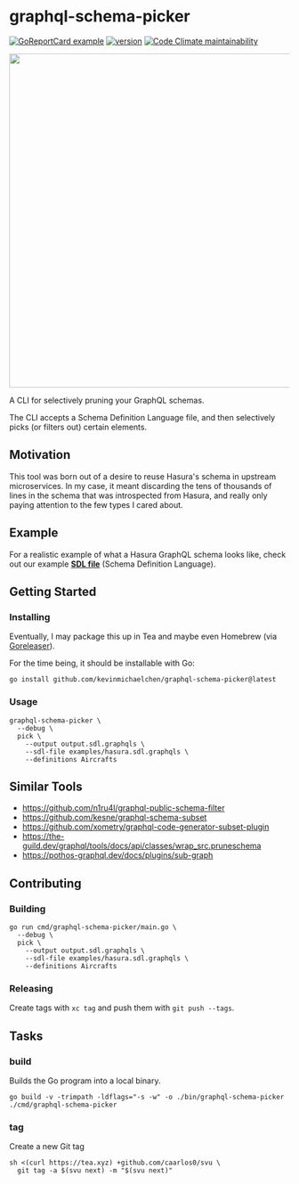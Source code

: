 # graphql-schema-picker

[![GoReportCard example](https://goreportcard.com/badge/github.com/kevinmichaelchen/graphql-schema-picker)](https://goreportcard.com/report/github.com/kevinmichaelchen/graphql-schema-picker)
[![version](https://img.shields.io/github/v/release/kevinmichaelchen/graphql-schema-picker?include_prereleases&label=latest&logo=ferrari)](https://github.com/kevinmichaelchen/graphql-schema-picker/releases/latest)
[![Code Climate maintainability](https://img.shields.io/codeclimate/maintainability/kevinmichaelchen/graphql-schema-picker)](https://codeclimate.com/github/kevinmichaelchen/graphql-schema-picker)

<img width="600" src="https://github.com/kevinmichaelchen/graphql-schema-picker/assets/5129994/0b7c6707-a76f-4a49-9539-279969307fc8" />

A CLI for selectively pruning your GraphQL schemas.

The CLI accepts a Schema Definition Language file, and then selectively picks
(or filters out) certain elements.

## Motivation

This tool was born out of a desire to reuse Hasura's schema in upstream
microservices. In my case, it meant discarding the tens of thousands of lines
in the schema that was introspected from Hasura, and really only paying
attention to the few types I cared about.

## Example

For a realistic example of what a Hasura GraphQL schema looks like, check out
our example [**SDL file**][sdl-file] (Schema Definition Language).

[sdl-file]: ./examples/hasura.sdl.graphqls

## Getting Started

### Installing

Eventually, I may package this up in Tea and maybe even Homebrew (via
[Goreleaser][goreleaser-brew]).

For the time being, it should be installable with Go:

```shell
go install github.com/kevinmichaelchen/graphql-schema-picker@latest
```

[goreleaser-brew]: https://goreleaser.com/customization/homebrew/

### Usage

```shell
graphql-schema-picker \
  --debug \
  pick \
    --output output.sdl.graphqls \
    --sdl-file examples/hasura.sdl.graphqls \
    --definitions Aircrafts
```

## Similar Tools

- https://github.com/n1ru4l/graphql-public-schema-filter
- https://github.com/kesne/graphql-schema-subset
- https://github.com/xometry/graphql-code-generator-subset-plugin
- https://the-guild.dev/graphql/tools/docs/api/classes/wrap_src.pruneschema
- https://pothos-graphql.dev/docs/plugins/sub-graph

## Contributing

### Building

```shell
go run cmd/graphql-schema-picker/main.go \
  --debug \
  pick \
    --output output.sdl.graphqls \
    --sdl-file examples/hasura.sdl.graphqls \
    --definitions Aircrafts
```

### Releasing

Create tags with `xc tag` and push them with `git push --tags`.

## Tasks

### build

Builds the Go program into a local binary.

```shell
go build -v -trimpath -ldflags="-s -w" -o ./bin/graphql-schema-picker ./cmd/graphql-schema-picker
```

### tag

Create a new Git tag

```shell
sh <(curl https://tea.xyz) +github.com/caarlos0/svu \
  git tag -a $(svu next) -m "$(svu next)"
```
